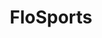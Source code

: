 ---
title: 'FloSports'
action_url: '/case-studies/flosports'
cta_text: 'Click to see case study'
img: '/assets/flosports.png'
img_alt: Text displaying "Be there" with the FloSports logo in the background superimposed over a crowd of sports fans cheering
order: 1
cardText: [
  {
    header: 'FloSports',
    body: 'Built digital products at a world-class sports media company'
  },
  {
    header: My Role,
    body: 'Fullstack Software Engineer & Dev Lead'
  },
  {
    header: 'Tech that I used',
    body: 'Angular, Typescript, RxJS, Nest.js, Segment, Jest, Cypress, Storybook, Github'
  },
]
---